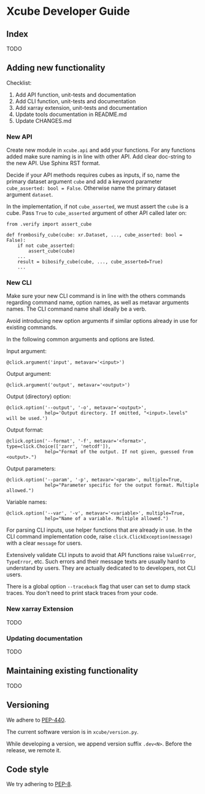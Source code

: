 # Xcube Developer Guide

## Index

TODO

## Adding new functionality

Checklist:

1. Add API function, unit-tests and documentation
2. Add CLI function, unit-tests and documentation
3. Add xarray extension, unit-tests and documentation
4. Update tools documentation in README.md 
5. Update CHANGES.md

### New API

Create new module in `xcube.api` and add your functions.
For any functions added make sure naming is in line with other API.
Add clear doc-string to the new API. Use Sphinx RST format.

Decide if your API methods requires cubes as inputs, 
if so, name the primary dataset argument `cube` and add a 
keyword parameter `cube_asserted: bool = False`. 
Otherwise name the primary dataset argument `dataset`.

In the implementation, if not `cube_asserted`, 
we must assert the `cube` is a cube. 
Pass `True` to `cube_asserted` argument of other API called later on: 
    
    from .verify import assert_cube

    def frombosify_cube(cube: xr.Dataset, ..., cube_asserted: bool = False):  
        if not cube_asserted:
            assert_cube(cube)
        ...
        result = bibosify_cube(cube, ..., cube_asserted=True)
        ...

### New CLI

Make sure your new CLI command is in line with the others commands regarding 
command name, option names, as well as metavar arguments names. 
The CLI command name shall ideally be a verb.

Avoid introducing new option arguments if similar options already in use 
for existing commands.

In the following common arguments and options are listed.

Input argument:

    @click.argument('input', metavar='<input>')

Output argument:

    @click.argument('output', metavar='<output>')

Output (directory) option:

    @click.option('--output', '-o', metavar='<output>',
                  help='Output directory. If omitted, "<input>.levels" will be used.')

Output format:

    @click.option('--format', '-f', metavar='<format>', type=click.Choice(['zarr', 'netcdf']),
                  help="Format of the output. If not given, guessed from <output>.")

Output parameters:

    @click.option('--param', '-p', metavar='<param>', multiple=True,
                  help="Parameter specific for the output format. Multiple allowed.")

Variable names:

    @click.option('--var', '-v', metavar='<variable>', multiple=True,
                  help="Name of a variable. Multiple allowed.")


For parsing CLI inputs, use helper functions that are already in use.
In the CLI command implementation code, raise `click.ClickException(message)` 
with a clear `message` for users.

Extensively validate CLI inputs to avoid that API functions raise 
`ValueError`, `TypeError`, etc. Such errors and their message texts are
usually hard to understand by users. They are actually dedicated to 
to developers, not CLI users.

There is a global option `--traceback` flag that user can set to dump stack traces. 
You don't need to print stack traces from your code.  

### New xarray Extension

TODO

### Updating documentation

TODO

## Maintaining existing functionality

TODO

## Versioning

We adhere to [PEP-440](https://www.python.org/dev/peps/pep-0440/).

The current software version is in `xcube/version.py`.

While developing a version, we append version suffix `.dev<N>`.
Before the release, we remote it.

## Code style

We try adhering to [PEP-8](https://www.python.org/dev/peps/pep-0008/).

